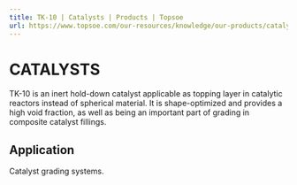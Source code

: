```yaml
---
title: TK-10 | Catalysts | Products | Topsoe
url: https://www.topsoe.com/our-resources/knowledge/our-products/catalysts/tk-10#main-content
---
```


# CATALYSTS

TK-10 is an inert hold-down catalyst applicable as topping layer in catalytic reactors instead of spherical material. It is shape-optimized and provides a high void fraction, as well as being an important part of grading in composite catalyst fillings.

## Application

Catalyst grading systems.